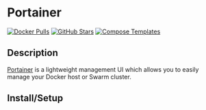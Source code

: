 # Portainer

[![Docker Pulls](https://img.shields.io/docker/pulls/portainer/portainer?style=flat-square&color=607D8B&label=docker%20pulls&logo=docker)](https://hub.docker.com/r/portainer/portainer)
[![GitHub Stars](https://img.shields.io/github/stars/portainer/portainer?style=flat-square&color=607D8B&label=github%20stars&logo=github)](https://github.com/portainer/portainer)
[![Compose Templates](https://img.shields.io/static/v1?style=flat-square&color=607D8B&label=compose&message=templates)](https://github.com/GhostWriters/DockSTARTer/tree/master/compose/.apps/portainer)

## Description

[Portainer](https://www.portainer.io/) is a lightweight management UI which allows you to easily manage your Docker host or Swarm cluster.

## Install/Setup
